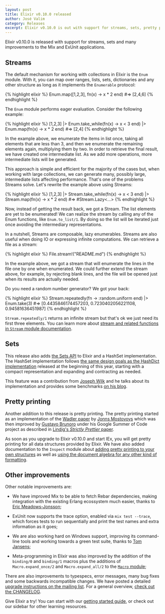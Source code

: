 ```yaml
---
layout: post
title: Elixir v0.10.0 released
author: José Valim
category: Releases
excerpt: Elixir v0.10.0 is out with support for streams, sets, pretty printing and many improvements for Mix and ExUnit.
---
```


Elixir v0.10.0 is released with support for streams, sets and many improvements to the Mix and ExUnit applications.

## Streams

The default mechanism for working with collections in Elixir is the `Enum` module. With it, you can map over ranges, lists, sets, dictionaries and any other structure as long as it implements the `Enumerable` protocol:

{% highlight elixir %}
Enum.map([1,2,3], fn(x) -> x * 2 end)
#=> [2,4,6]
{% endhighlight %}

The `Enum` module performs eager evaluation. Consider the following example:

{% highlight elixir %}
[1,2,3]
  |> Enum.take_while(fn(x) -> x < 3 end)
  |> Enum.map(fn(x) -> x * 2 end)
#=> [2,4]
{% endhighlight %}

In the example above, we enumerate the items in list once, taking all elements that are less than 3, and then we enumerate the remaining elements again, multiplying them by two. In order to retrieve the final result, we have created one intermediate list. As we add more operations, more intermediate lists will be generated.

This approach is simple and efficient for the majority of the cases but, when working with large collections, we can generate many, possibly large, intermediate lists affecting performance. That's one of the problems Streams solve. Let's rewrite the example above using Streams:

{% highlight elixir %}
[1,2,3]
  |> Stream.take_while(fn(x) -> x < 3 end)
  |> Stream.map(fn(x) -> x * 2 end)
#=> #Stream.Lazy<...>
{% endhighlight %}

Now, instead of getting the result back, we got a Stream. The list elements are yet to be enumerated! We can realize the stream  by calling any of the Enum functions, like `Enum.to_list/1`. By doing so the list will be iterated just once avoiding the intermediary representations.

In a nutshell, Streams are composable, lazy enumerables. Streams are also useful when doing IO or expressing infinite computations. We can retrieve a file as a stream:

{% highlight elixir %}
File.stream!("README.md")
{% endhighlight %}

In the example above, we got a stream that will enumerate the lines in the file one by one when enumerated. We could further extend the stream above, for example, by rejecting blank lines, and the file will be opened just when its results are actually needed.

Do you need a random number generator? We got your back:

{% highlight elixir %}
Stream.repeatedly(fn -> :random.uniform end) |> Enum.take(3)
#=> [0.4435846174457203, 0.7230402056221108, 0.94581636451987]
{% endhighlight %}

`Stream.repeatedly/1` returns an infinite stream but that's ok we just need its first three elements. You can learn more about [stream and related functions in `Stream` module documentation](http://elixir-lang.org/docs/stable/Stream.html).

## Sets

This release also adds [the Sets API](http://elixir-lang.org/docs/stable/Set.html) to Elixir and a HashSet implementation. The HashSet implementation follows [the same design goals as the HashDict implementation](http://elixir-lang.org/blog/2013/01/27/elixir-v0-8-0-released/) released at the beginning of this year, starting with a compact representation and expanding and contracting as needed.

This feature was a contribution from [Joseph Wilk](https://github.com/josephwilk) and he talks about its implementation and provides some benchmarks [on his blog](http://blog.josephwilk.net/elixir/sets-in-elixir.html).

## Pretty printing

Another addition to this release is pretty printing. The pretty printing started as an implementation of the [Wadler paper](http://homepages.inf.ed.ac.uk/wadler/papers/prettier/prettier.pdf) by [Jonns Mostovoys](https://github.com/manpages) which was then improved by [Gustavo Brunoro](https://github.com/brunoro) under his Google Summer of Code project as described in [Lindig's _Strictly Prettier_ paper](http://citeseerx.ist.psu.edu/viewdoc/summary?doi=10.1.1.34.2200).

As soon as you upgrade to Elixir v0.10.0 and start IEx, you will get pretty printing for all data structures provided by Elixir. We have also added documentation to the `Inspect` module about [adding pretty printing to your own structures](http://elixir-lang.org/docs/stable/Inspect.html) as well as [using the document algebra for any other kind of formatting](http://elixir-lang.org/docs/stable/Inspect.Algebra.html).

## Other improvements

Other notable improvements are:

* We have improved Mix to be able to fetch Rebar dependencies, making integration with the existing Erlang ecossystem much easier, thanks to [Eric Meadows-Jonsson](https://github.com/ericmj);

* ExUnit now supports the trace option, enabled via `mix test --trace`, which forces tests to run sequentially and print the test names and extra information as it goes;

* We are also working hard on Windows support, improving its command-line tools and working towards a green test suite, thanks to [Tom Jansens](https://github.com/tojans);

* Meta-programming in Elixir was also improved by the addition of the `binding/0` and `binding/1` macros plus the additions of `Macro.expand_once/2` and `Macro.expand_all/2` to the [`Macro` module](http://elixir-lang.org/docs/stable/Macro.html);

There are also improvements to typespecs, error messages, many bug fixes and some backwards incompatible changes. We have posted a detailed [upgrade instructions on the mailing list](https://groups.google.com/forum/?fromgroups#!topic/elixir-lang-talk/ksrefrgK1eY). For a general overview, [check out the CHANGELOG]((https://github.com/elixir-lang/elixir/blob/v0.10.0/CHANGELOG.md)).

Give Elixir a try! You can start with our [getting started guide](http://elixir-lang.org/getting_started/1.html), or check out our sidebar for other learning resources.
